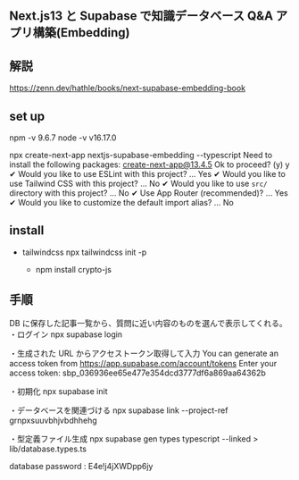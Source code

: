 ## Next.js13 と Supabase で知識データベース Q&A アプリ構築(Embedding)

## 解説

https://zenn.dev/hathle/books/next-supabase-embedding-book

## set up

npm -v
9.6.7
node -v
v16.17.0

npx create-next-app nextjs-supabase-embedding --typescript
Need to install the following packages:
create-next-app@13.4.5
Ok to proceed? (y) y
✔ Would you like to use ESLint with this project? … Yes
✔ Would you like to use Tailwind CSS with this project? … No
✔ Would you like to use `src/` directory with this project? … No
✔ Use App Router (recommended)? … Yes
✔ Would you like to customize the default import alias? … No

## install

- tailwindcss
  npx tailwindcss init -p

  - npm install crypto-js

## 手順

DB に保存した記事一覧から、質問に近い内容のものを選んで表示してくれる。
・ログイン
npx supabase login

・生成された URL からアクセストークン取得して入力
You can generate an access token from https://app.supabase.com/account/tokens
Enter your access token: sbp_036936ee65e477e354dcd3777df6a869aa64362b

・初期化
npx supabase init

・データベースを関連づける
npx supabase link --project-ref grnpxsuuvbhjvbdhhehg

・型定義ファイル生成
npx supabase gen types typescript --linked > lib/database.types.ts

database password : E4e!j4jXWDpp6jy
